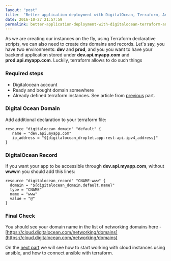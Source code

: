 ```yaml
---
layout: "post"
title:  "Better application deployment with DigitalOcean, Terraform, Ansible and Docker. DNS Records"
date: 2016-10-27 21:57:59
permalink: better-application-deployment-with-digitalocean-terraform-ansible-and-docker-dns-records
---
```



As we are creating our instances on the fly, using Terraform declarative scripts, we can also need to create dns domains and records. Let's say, you have two environments: **dev** and **prod**, and you you want to have your backend application stored under **dev.api.myapp.com** and **prod.api.myapp.com**. Luckily, terraform allows to do such things 

### Required steps

* Digitalocean account
* Ready and bought domain somewhere
* Already defined terraform instances. See article from [previous](https://ivanursul.com/better-application-deployment-with-terraform-ansible-and-docker-part-1/) part.

### <a href="#digitaloceandomain" name="digitaloceandomain"><i class="fa fa-link anchor" aria-hidden="true"></i></a> Digital Ocean Domain

Add additional declaration to your terraform file:


```
resource "digitalocean_domain" "default" {
   name = "dev.api.myapp.com"
   ip_address = "${digitalocean_droplet.app-rest-api.ipv4_address}"
}
```

### <a href="#digitaloceanrecord" name="digitaloceanrecord"><i class="fa fa-link anchor" aria-hidden="true"></i></a>  DigitalOcean Record

If you want your app to be accessible through **dev.api.myapp.com**, without **www**m you should add this lines:

```
resource "digitalocean_record" "CNAME-www" {
  domain = "${digitalocean_domain.default.name}"
  type = "CNAME"
  name = "www"
  value = "@"
}
```

### <a href="#finalcheck" name="finalcheck"><i class="fa fa-link anchor" aria-hidden="true"></i></a> Final Check

You should see your domain name in the list of networking domains here - [https://cloud.digitalocean.com/networking/domains](https://cloud.digitalocean.com/networking/domains)

On the [next part](https://ivanursul.com/better-application-deployment-with-digitalocean-terraform-ansible-and-docker-connecting-terraform-with-ansible) we will see how to start working with cloud instances using ansible, and how to connect ansible with terraform.



